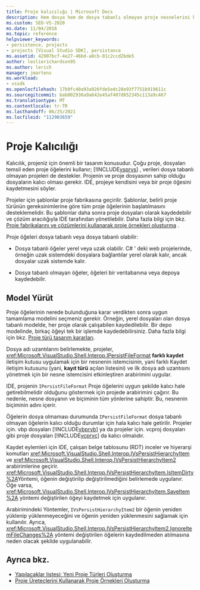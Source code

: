 ```yaml
---
title: Proje kalıcılığı | Microsoft Docs
description: Hem dosya hem de dosya tabanlı olmayan proje nesnelerini kalıcı hale getirmek için IPersistFileFormat kullanımı dahil olmak üzere, projenizin tasarımında Kalıcılık hakkında bilgi edinin.
ms.custom: SEO-VS-2020
ms.date: 11/04/2016
ms.topic: reference
helpviewer_keywords:
- persistence, projects
- projects [Visual Studio SDK], persistance
ms.assetid: 42907bcf-4e27-46bd-a8cb-01c2ccd2bde5
author: leslierichardson95
ms.author: lerich
manager: jmartens
ms.workload:
- vssdk
ms.openlocfilehash: 17b9fc40a93a926fde5edc28e93f7751b919611c
ms.sourcegitcommit: bab002936a9a642e45af407d652345c113a9c467
ms.translationtype: MT
ms.contentlocale: tr-TR
ms.lasthandoff: 06/25/2021
ms.locfileid: "112903659"
---
```

# <a name="project-persistence"></a>Proje Kalıcılığı
Kalıcılık, projeniz için önemli bir tasarım konusudur. Çoğu proje, dosyaları temsil eden proje öğelerini kullanır; [!INCLUDE[vsprvs](../../code-quality/includes/vsprvs_md.md)] , verileri dosya tabanlı olmayan projeleri de destekler. Projenin ve proje dosyasının sahip olduğu dosyaların kalıcı olması gerekir. IDE, projeye kendisini veya bir proje öğesini kaydetmesini söyler.

 Projeler için şablonlar proje fabrikasına geçirilir. Şablonlar, belirli proje türünün gereksinimlerine göre tüm proje öğelerinin başlatılmasını desteklemelidir. Bu şablonlar daha sonra proje dosyaları olarak kaydedebilir ve çözüm aracılığıyla IDE tarafından yönetilebilir. Daha fazla bilgi için bkz. [Proje fabrikalarını ve çözümlerini kullanarak proje örnekleri oluşturma](../../extensibility/internals/creating-project-instances-by-using-project-factories.md) . [](../../extensibility/internals/solutions-overview.md)

 Proje öğeleri dosya tabanlı veya dosya tabanlı olabilir:

- Dosya tabanlı öğeler yerel veya uzak olabilir. C# ' deki web projelerinde, örneğin uzak sistemdeki dosyalara bağlantılar yerel olarak kalır, ancak dosyalar uzak sistemde kalır.

- Dosya tabanlı olmayan öğeler, öğeleri bir veritabanına veya depoya kaydedebilir.

## <a name="commit-models"></a>Model Yürüt
 Proje öğelerinin nerede bulunduğuna karar verdikten sonra uygun tamamlama modelini seçmeniz gerekir. Örneğin, yerel dosyaları olan dosya tabanlı modelde, her proje olarak çalışabilen kaydedilebilir. Bir depo modelinde, birkaç öğeyi tek bir işlemde kaydedebilirsiniz. Daha fazla bilgi için bkz. [Proje türü tasarım kararları](../../extensibility/internals/project-type-design-decisions.md).

 Dosya adı uzantılarını belirlemekte, projeler, <xref:Microsoft.VisualStudio.Shell.Interop.IPersistFileFormat> **farklı kaydet** iletişim kutusu uygulamak için bir nesnenin istemcisinin, yani farklı Kaydet iletişim kutusunu (yani, **kayıt türü** açılan listesini) ve ilk dosya adı uzantısını yönetmek için bir nesne istemcisini etkinleştiren arabirimini uygular.

 IDE, projenin `IPersistFileFormat` Proje öğelerini uygun şekilde kalıcı hale getirebilmelidir olduğunu göstermek için projede arabirimini çağırır. Bu nedenle, nesne dosyanın ve biçiminin tüm yönlerine sahiptir. Bu, nesnenin biçiminin adını içerir.

 Öğelerin dosya olmaması durumunda `IPersistFileFormat` dosya tabanlı olmayan öğelerin kalıcı olduğu durumlar için hala kalıcı hale getirilir. Projeler için. vbp dosyaları [!INCLUDE[vbprvb](../../code-quality/includes/vbprvb_md.md)] ya da projeler için. vcproj dosyaları gibi proje dosyaları [!INCLUDE[vcprvc](../../code-quality/includes/vcprvc_md.md)] da kalıcı olmalıdır.

 Kaydet eylemleri için IDE, çalışan belge tablosunu (RDT) inceler ve hiyerarşi komutları <xref:Microsoft.VisualStudio.Shell.Interop.IVsPersistHierarchyItem> ve <xref:Microsoft.VisualStudio.Shell.Interop.IVsPersistHierarchyItem2> arabirimlerine geçirir. <xref:Microsoft.VisualStudio.Shell.Interop.IVsPersistHierarchyItem.IsItemDirty%2A>Yöntemi, öğenin değiştirilip değiştirilmediğini belirlemede uygulanır. Öğe varsa, <xref:Microsoft.VisualStudio.Shell.Interop.IVsPersistHierarchyItem.SaveItem%2A> yöntemi değiştirilen öğeyi kaydetmek için uygulanır.

 Arabirimindeki Yöntemler, `IVsPersistHierarchyItem2` bir öğenin yeniden yüklenip yüklenmeyeceğini ve öğenin yeniden yüklenmesini sağlamak için kullanılır. Ayrıca, <xref:Microsoft.VisualStudio.Shell.Interop.IVsPersistHierarchyItem2.IgnoreItemFileChanges%2A> yöntemi değiştirilen öğelerin kaydedilmeden atılmasına neden olacak şekilde uygulanabilir.

## <a name="see-also"></a>Ayrıca bkz.
- [Yapılacaklar listesi: Yeni Proje Türleri Oluşturma](../../extensibility/internals/checklist-creating-new-project-types.md)
- [Proje Üreteçlerini Kullanarak Proje Örnekleri Oluşturma](../../extensibility/internals/creating-project-instances-by-using-project-factories.md)
